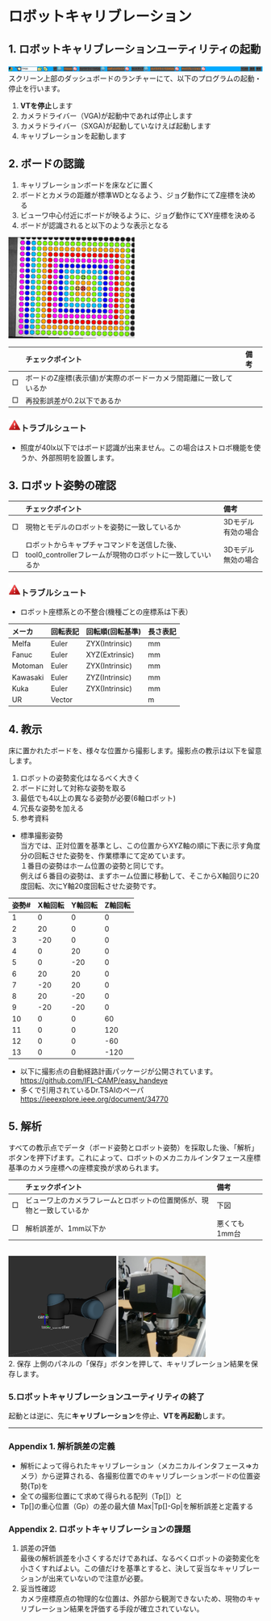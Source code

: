 # ロボットキャリブレーション

## 1. ロボットキャリブレーションユーティリティの起動  
![dashbar](dashbar.png)
スクリーン上部のダッシュボードのランチャーにて、以下のプログラムの起動・停止を行います。
1. **VTを停止**します
2. カメラドライバー（VGA)が起動中であれば停止します
3. カメラドライバー（SXGA)が起動していなけえば起動します
4. キャリブレーションを起動します

## 2. ボードの認識  
1. キャリブレーションボードを床などに置く
2. ボードとカメラの距離が標準WDとなるよう、ジョグ動作にてZ座標を決める
3. ビューワ中心付近にボードが映るように、ジョグ動作にてXY座標を決める
4. ボードが認識されると以下のような表示となる
<img src="fig1.png" height="200" />

| |チェックポイント|備考|
|:----|:----|:----|
|□|ボードのZ座標(表示値)が実際のボードーカメラ間距離に一致しているか| |
|□|再投影誤差が0.2以下であるか| |

### ![Trouble](trouble.jpeg)トラブルシュート
- 照度が40lx以下ではボード認識が出来ません。この場合はストロボ機能を使うか、外部照明を設置します。

## 3. ロボット姿勢の確認

| |チェックポイント|備考|
|:----|:----|:----|
|□|現物とモデルのロボットを姿勢に一致しているか|3Dモデル有効の場合|
|□|ロボットからキャプチャコマンドを送信した後、tool0_controllerフレームが現物のロボットに一致していいるか|3Dモデル無効の場合|
### ![Trouble](trouble.jpeg)トラブルシュート
- ロボット座標系との不整合(機種ごとの座標系は下表）  

|メーカ|回転表記|回転順(回転基準)|長さ表記|
|:---|:---|:---|:---|
|Melfa|Euler|ZYX(Intrinsic)|mm|
|Fanuc|Euler|XYZ(Extrinsic)|mm|
|Motoman|Euler|ZYX(Intrinsic)|mm|
|Kawasaki|Euler|ZYZ(Intrinsic)|mm|
|Kuka|Euler|ZYX(Intrinsic)|mm|
|UR|Vector| |m|

## 4. 教示  
床に置かれたボードを、様々な位置から撮影します。撮影点の教示は以下を留意します。
1. ロボットの姿勢変化はなるべく大きく
2. ボードに対して対称な姿勢を取る
3. 最低でも4以上の異なる姿勢が必要(6軸ロボット)
4. 冗長な姿勢を加える
5. 参考資料  
  - 標準撮影姿勢  
当方では、正対位置を基準とし、この位置からXYZ軸の順に下表に示す角度分の回転させた姿勢を、作業標準にて定めています。  
１番目の姿勢はホーム位置の姿勢と同じです。  
例えば６番目の姿勢は、まずホーム位置に移動して、そこからX軸回りに20度回転、次にY軸20度回転させた姿勢です。

|姿勢#|X軸回転|Y軸回転|Z軸回転|
|:----|:----|:----|:----|
|1|0|0|0|
|2|20|0|0|
|3|-20|0|0|
|4|0|20|0|
|5|0|-20|0|
|6|20|20|0|
|7|-20|20|0|
|8|20|-20|0|
|9|-20|-20|0|
|10|0|0|60|
|11|0|0|120|
|12|0|0|-60|
|13|0|0|-120|

  - 以下に撮影点の自動経路計画パッケージが公開されています。
https://github.com/IFL-CAMP/easy_handeye
  - 多くで引用されているDr.TSAIのペーパ
https://ieeexplore.ieee.org/document/34770

## 5. 解析  
すべての教示点でデータ（ボード姿勢とロボット姿勢）を採取した後、「解析」ボタンを押下げます。これによって、ロボットのメカニカルインタフェース座標基準のカメラ座標への座標変換が求められます。  

| |チェックポイント|備考|
|:----|:----|:----|
|□|ビューワ上のカメラフレームとロボットの位置関係が、現物と一致しているか|下図|
|□|解析誤差が、1mm以下か|悪くても1mm台|

<br clear="all">
<img src="fig3.png" height="200" />  <img src="fig4.png" height="200" />
<br clear="all">
2. 保存  
上側のパネルの「保存」ボタンを押して、キャリブレーション結果を保存します。

### 5.ロボットキャリブレーションユーティリティの終了  
起動とは逆に、先に**キャリブレーション**を停止、**VTを再起動**します。

<hr>

### Appendix 1. 解析誤差の定義
- 解析によって得られたキャリブレーション（メカニカルインタフェース⇒カメラ）から逆算される、各撮影位置でのキャリブレーションボードの位置姿勢(Tp)を
- 全ての撮影位置にて求めて得られる配列（Tp[]）と
- Tp[]の重心位置（Gp）の差の最大値 Max|Tp[]-Gp|を解析誤差と定義する

### Appendix 2. ロボットキャリブレーションの課題
1. 誤差の評価  
最後の解析誤差を小さくするだけであれば、なるべくロボットの姿勢変化を小さくすればよい。この値だけを基準とすると、決して妥当なキャリブレーションが出来ていないので注意が必要。
2. 妥当性確認  
カメラ座標原点の物理的な位置は、外部から観測できないため、現物のキャリブレーション結果を評価する手段が確立されていない。
